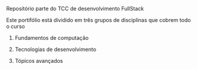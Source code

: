 Repositório parte do TCC de desenvolvimento FullStack

Este portifólio está dividido em três grupos de disciplinas que cobrem todo o curso

1) Fundamentos de computação

2) Tecnologias de desenvolvimento

3) Tópicos avançados
